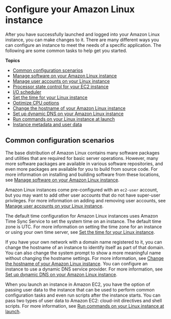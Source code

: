 # Configure your Amazon Linux instance<a name="Configure_Instance"></a>

After you have successfully launched and logged into your Amazon Linux instance, you can make changes to it\. There are many different ways you can configure an instance to meet the needs of a specific application\. The following are some common tasks to help get you started\.

**Topics**
+ [Common configuration scenarios](#configuration-scenarios)
+ [Manage software on your Amazon Linux instance](managing-software.md)
+ [Manage user accounts on your Linux instance](managing-users.md)
+ [Processor state control for your EC2 instance](processor_state_control.md)
+ [I/O scheduler](io-scheduler.md)
+ [Set the time for your Linux instance](set-time.md)
+ [Optimize CPU options](instance-optimize-cpu.md)
+ [Change the hostname of your Amazon Linux instance](set-hostname.md)
+ [Set up dynamic DNS on your Amazon Linux instance](dynamic-dns.md)
+ [Run commands on your Linux instance at launch](user-data.md)
+ [Instance metadata and user data](ec2-instance-metadata.md)

## Common configuration scenarios<a name="configuration-scenarios"></a>

The base distribution of Amazon Linux contains many software packages and utilities that are required for basic server operations\. However, many more software packages are available in various software repositories, and even more packages are available for you to build from source code\. For more information on installing and building software from these locations, see [Manage software on your Amazon Linux instance](managing-software.md)\.

Amazon Linux instances come pre\-configured with an `ec2-user` account, but you may want to add other user accounts that do not have super\-user privileges\. For more information on adding and removing user accounts, see [Manage user accounts on your Linux instance](managing-users.md)\.

The default time configuration for Amazon Linux instances uses Amazon Time Sync Service to set the system time on an instance\. The default time zone is UTC\. For more information on setting the time zone for an instance or using your own time server, see [Set the time for your Linux instance](set-time.md)\.

If you have your own network with a domain name registered to it, you can change the hostname of an instance to identify itself as part of that domain\. You can also change the system prompt to show a more meaningful name without changing the hostname settings\. For more information, see [Change the hostname of your Amazon Linux instance](set-hostname.md)\. You can configure an instance to use a dynamic DNS service provider\. For more information, see [Set up dynamic DNS on your Amazon Linux instance](dynamic-dns.md)\.

When you launch an instance in Amazon EC2, you have the option of passing user data to the instance that can be used to perform common configuration tasks and even run scripts after the instance starts\. You can pass two types of user data to Amazon EC2: cloud\-init directives and shell scripts\. For more information, see [Run commands on your Linux instance at launch](user-data.md)\.